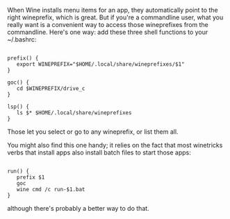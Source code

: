 When Wine installs menu items for an app, they automatically point
to the right wineprefix, which is great.  But if you're a commandline
user, what you really want is a convenient way to access those
wineprefixes from the commandline.  Here's one way: add these three
shell functions to your ~/.bashrc:

```

prefix() {
   export WINEPREFIX="$HOME/.local/share/wineprefixes/$1"
}

goc() {
   cd $WINEPREFIX/drive_c
}

lsp() {
   ls $* $HOME/.local/share/wineprefixes
}

```

Those let you select or go to any wineprefix, or list them all.

You might also find this one handy; it relies on the fact that most
winetricks verbs that install apps also install batch files to start
those apps:

```

run() {
   prefix $1
   goc
   wine cmd /c run-$1.bat
}

```

although there's probably a better way to do that.